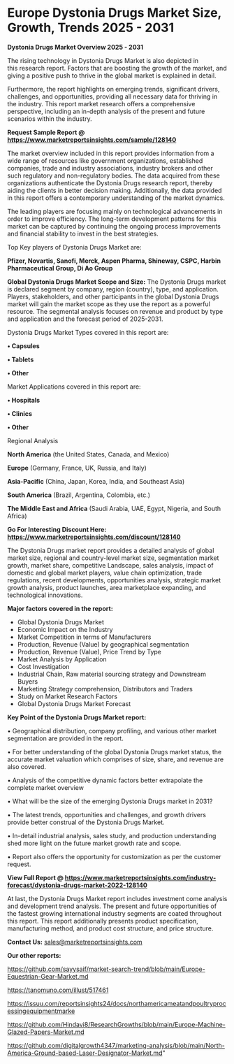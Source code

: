 # Europe Dystonia Drugs Market Size, Growth, Trends 2025 - 2031

<Strong> Dystonia Drugs Market Overview 2025 - 2031</strong>

The rising technology in Dystonia Drugs Market is also depicted in this research report. Factors that are boosting the growth of the market, and giving a positive push to thrive in the global market is explained in detail.

Furthermore, the report highlights on emerging trends, significant drivers, challenges, and opportunities, providing all necessary data for thriving in the industry. This report market research offers a comprehensive perspective, including an in-depth analysis of the present and future scenarios within the industry.

<strong>Request Sample Report @ <a href=https://www.marketreportsinsights.com/sample/128140>https://www.marketreportsinsights.com/sample/128140</a></strong>

The market overview included in this report provides information from a wide range of resources like government organizations, established companies, trade and industry associations, industry brokers and other such regulatory and non-regulatory bodies. The data acquired from these organizations authenticate the Dystonia Drugs research report, thereby aiding the clients in better decision making. Additionally, the data provided in this report offers a contemporary understanding of the market dynamics.

The leading players are focusing mainly on technological advancements in order to improve efficiency. The long-term development patterns for this market can be captured by continuing the ongoing process improvements and financial stability to invest in the best strategies.

Top Key players of Dystonia Drugs Market are:

<strong>Pfizer, Novartis, Sanofi, Merck, Aspen Pharma, Shineway, CSPC, Harbin Pharmaceutical Group, Di Ao Group</strong>

<strong><b>Global Dystonia Drugs Market Scope and Size:</b></strong>
The Dystonia Drugs market is declared segment by company, region (country), type, and application. Players, stakeholders, and other participants in the global Dystonia Drugs market will gain the market scope as they use the report as a powerful resource. The segmental analysis focuses on revenue and product by type and application and the forecast period of 2025-2031.

Dystonia Drugs Market Types covered in this report are:

<strong>• Capsules

• Tablets

• Other</strong>

Market Applications covered in this report are:

<strong>• Hospitals

• Clinics

• Other</strong> 

Regional Analysis

<strong>North America</strong> (the United States, Canada, and Mexico)

<strong>Europe</strong> (Germany, France, UK, Russia, and Italy)

<strong>Asia-Pacific</strong> (China, Japan, Korea, India, and Southeast Asia)

<strong>South America</strong> (Brazil, Argentina, Colombia, etc.)

<strong>The Middle East and Africa</strong> (Saudi Arabia, UAE, Egypt, Nigeria, and South Africa)

<strong>Go For Interesting Discount Here: <a href=https://www.marketreportsinsights.com/discount/128140>https://www.marketreportsinsights.com/discount/128140</a></strong>

The Dystonia Drugs market report provides a detailed analysis of global market size, regional and country-level market size, segmentation market growth, market share, competitive Landscape, sales analysis, impact of domestic and global market players, value chain optimization, trade regulations, recent developments, opportunities analysis, strategic market growth analysis, product launches, area marketplace expanding, and technological innovations.

<strong><b>Major factors covered in the report:</b></strong>
<ul>
  <li>Global Dystonia Drugs Market </li>
  <li>Economic Impact on the Industry</li>
  <li>Market Competition in terms of Manufacturers</li>
  <li>Production, Revenue (Value) by geographical segmentation</li>
  <li>Production, Revenue (Value), Price Trend by Type</li>
  <li>Market Analysis by Application</li>
  <li>Cost Investigation</li>
  <li>Industrial Chain, Raw material sourcing strategy and Downstream Buyers</li>
  <li>Marketing Strategy comprehension, Distributors and Traders</li>
  <li>Study on Market Research Factors</li>
  <li>Global Dystonia Drugs Market Forecast</li>
</ul>

<strong><b>Key Point of the Dystonia Drugs Market report:</b></strong>

• Geographical distribution, company profiling, and various other market segmentation are provided in the report.

• For better understanding of the global Dystonia Drugs market status, the accurate market valuation which comprises of size, share, and revenue are also covered.

• Analysis of the competitive dynamic factors better extrapolate the complete market overview

• What will be the size of the emerging Dystonia Drugs market in 2031?

• The latest trends, opportunities and challenges, and growth drivers provide better construal of the Dystonia Drugs Market.

• In-detail industrial analysis, sales study, and production understanding shed more light on the future market growth rate and scope.

• Report also offers the opportunity for customization as per the customer request.

<strong><b>View Full Report @ <a href=https://www.marketreportsinsights.com/industry-forecast/dystonia-drugs-market-2022-128140>https://www.marketreportsinsights.com/industry-forecast/dystonia-drugs-market-2022-128140</a></b></strong>


At last, the Dystonia Drugs Market report includes investment come analysis and development trend analysis. The present and future opportunities of the fastest growing international industry segments are coated throughout this report. This report additionally presents product specification, manufacturing method, and product cost structure, and price structure.

<strong>Contact Us:</strong>
sales@marketreportsinsights.com

<strong>Our other reports:</strong>

<a href=https://github.com/sayysaif/market-search-trend/blob/main/Europe-Equestrian-Gear-Market.md>https://github.com/sayysaif/market-search-trend/blob/main/Europe-Equestrian-Gear-Market.md</a>

<a href=https://tanomuno.com/illust/517461>https://tanomuno.com/illust/517461</a>

<a href=https://issuu.com/reportsinsights24/docs/northamericameatandpoultryprocessingequipmentmarke>https://issuu.com/reportsinsights24/docs/northamericameatandpoultryprocessingequipmentmarke</a>

<a href=https://github.com/Hindavi8/ResearchGrowths/blob/main/Europe-Machine-Glazed-Papers-Market.md>https://github.com/Hindavi8/ResearchGrowths/blob/main/Europe-Machine-Glazed-Papers-Market.md</a>

<a href=https://github.com/digitalgrowth4347/marketing-analysis/blob/main/North-America-Ground-based-Laser-Designator-Market.md>https://github.com/digitalgrowth4347/marketing-analysis/blob/main/North-America-Ground-based-Laser-Designator-Market.md</a>"
